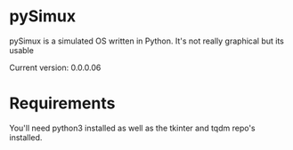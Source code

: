 # pySimux
pySimux is a simulated OS written in Python. It's not really graphical but its usable

Current version: 0.0.0.06

# Requirements
You'll need python3 installed as well as the tkinter and tqdm repo's installed.
